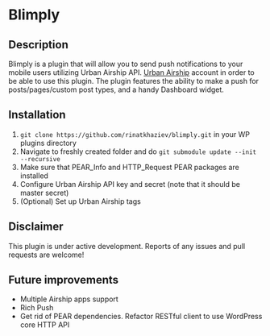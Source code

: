 # Blimply

## Description

Blimply is a plugin that will allow you to send push notifications to your mobile users utilizing Urban Airship API. [Urban Airship](http://urbanairship.com/) account in order to be able to use this plugin. The plugin features the ability to make a push for posts/pages/custom post types, and a handy Dashboard widget.

## Installation

1. `git clone https://github.com/rinatkhaziev/blimply.git` in your WP plugins directory
1. Navigate to freshly created folder and do `git submodule update --init --recursive`
1. Make sure that PEAR_Info and HTTP_Request PEAR packages are installed
1. Configure Urban Airship API key and secret (note that it should be master secret)
1. (Optional) Set up Urban Airship tags

## Disclaimer

This plugin is under active development. Reports of any issues and pull requests are welcome!

## Future improvements
* Multiple Airship apps support
* Rich Push
* Get rid of PEAR dependencies. Refactor RESTful client to use WordPress core HTTP API